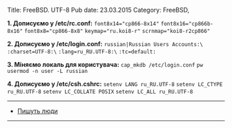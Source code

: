 Title: FreeBSD. UTF-8
Pub date: 23.03.2015
Category: FreeBSD, 

**1. Дописуємо у /etc/rc.conf:**
`font8x14="cp866-8x14"`
`font8x16="cp866b-8x16"`
`font8x8="cp866-8x8"`
`keymap="ru.koi8-r"`
`scrnmap="koi8-r2cp866"`

**2. Дописуємо у /etc/login.conf:**
`russian|Russian Users Accounts:\`
`:charset=UTF-8:\`
`:lang=ru_RU.UTF-8:\`
`:tc=default:`

**3. Міняємо локаль для користувача:**
`cap_mkdb /etc/login.conf`
`pw usermod -n user -L russian`

**4. Дописуємо у /etc/csh.cshrc:**
`setenv LANG ru_RU.UTF-8`
`setenv LC_CTYPE ru_RU.UTF-8`
`setenv LC_COLLATE POSIX`
`setenv LC_ALL ru_RU.UTF-8`

-----
* <a title="Пишуть люди" href="http://dazmalab.ru/?p=201" target="_blank">Пишуть люди</a>
-----